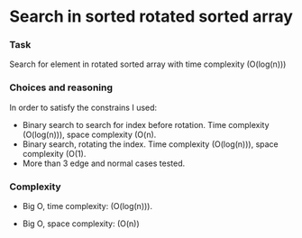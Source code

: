 Search in sorted rotated sorted array
================

### Task
Search for element in rotated sorted array with time complexity \(O(log(n))\)

### Choices and reasoning

In order to satisfy the constrains I used:

-  Binary search to search for index before rotation. Time complexity \(O(log(n))\),
space complexity \(O(n\).
- Binary search, rotating the index. Time complexity \(O(log(n))\), space complexity \(O(1\).
- More than 3 edge and normal cases tested.


### Complexity

- Big O, time complexity: \(O(log(n))\).

- Big O, space complexity: \(O(n)\)
